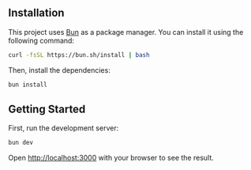 ## Installation

This project uses [Bun](https://bun.sh) as a package manager. You can install it using the following command:

```bash
curl -fsSL https://bun.sh/install | bash
```

Then, install the dependencies:

```bash
bun install
```

## Getting Started

First, run the development server:

```bash
bun dev
```

Open [http://localhost:3000](http://localhost:3000) with your browser to see the result.